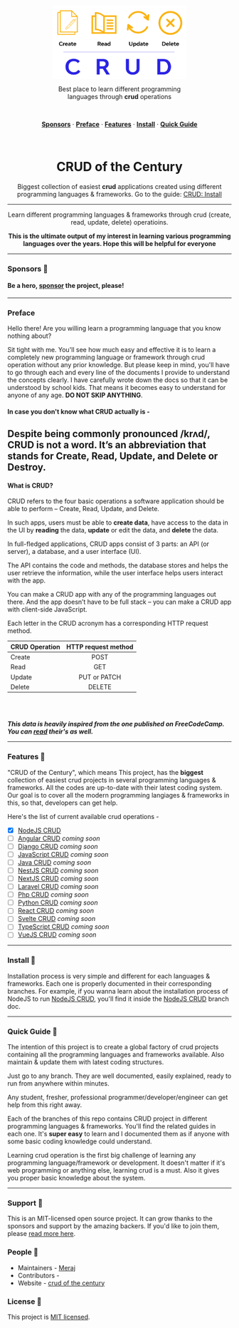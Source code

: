 <div align="center">
<img align="center" width="300" src="./img/crud-of-the-century-banner-1.png" />

<br>

Best place to learn different programming <br> languages through <strong>crud</strong> operations


<br>

<p align="center">
    <a href="#sponsors"><strong>Sponsors</strong></a> ·
    <a href="#preface"><strong>Preface</strong></a> ·
    <a href="#features"><strong>Features</strong></a> ·
    <a href="#install"><strong>Install</strong></a> ·
    <a href="#quick-guide"><strong>Quick Guide</strong></a> 
</p>
<br>

# CRUD of the Century

Biggest collection of easiest **crud** applications created using different programming languages & frameworks.
Go to the guide: [CRUD: Install](#install)

<hr>

Learn different programming languages & frameworks through crud (create, read, update, delete) operatioins.

**This is the ultimate output of my interest in learning various programming languages over the years. Hope this will be helpful for everyone**
<hr>

</div>

### Sponsors 🚀
#### Be a hero, [sponsor](https://github.com/Meraj-Kazi/crud-of-the-century/blob/main/SUPPORT.md) the project, please!

<hr>

### Preface 

Hello there!
Are you willing learn a programming language that you know nothing about?

Sit tight with me. You'll see how much easy and effective it is to learn a completely new programming language or framework through crud operation without any prior knowledge. But please keep in mind, you'll have to go through each and every line of the documents I provide to understand the concepts clearly. I have carefully wrote down the docs so that it can be understood by school kids. That means it becomes easy to understand for anyone of any age. **DO NOT SKIP ANYTHING**.

#### In case you don't know what CRUD actually is - 

## Despite being commonly pronounced /krʌd/, CRUD is not a word. It’s an abbreviation that stands for Create, Read, Update, and Delete or Destroy. 

#### What is CRUD?

CRUD refers to the four basic operations a software application should be able to perform – Create, Read, Update, and Delete.

In such apps, users must be able to **create data**, have access to the data in the UI by **reading** the data, **update** or edit the data, and **delete** the data.

In full-fledged applications, CRUD apps consist of 3 parts: an API (or server), a database, and a user interface (UI).

The API contains the code and methods, the database stores and helps the user retrieve the information, while the user interface helps users interact with the app.

You can make a CRUD app with any of the programming languages out there. And the app doesn’t have to be full stack – you can make a CRUD app with client-side JavaScript.

Each letter in the CRUD acronym has a corresponding HTTP request method.

|  CRUD Operation  |  HTTP request method  |
| :------------------------ | :-------------: | 
|  Create  |  POST  |
|  Read  |  GET  |
|  Update  |  PUT or PATCH  |
|  Delete  |  DELETE  |


<br><br>

***This data is heavily inspired from the one published on FreeCodeCamp. You can [read](https://www.freecodecamp.org/news/crud-operations-explained/) their's as well.***

<hr>

### Features  🚀
"CRUD of the Century", which means This project, has the **biggest** collection of easiest crud projects in several programming languages & frameworks. All the codes are up-to-date with their latest coding system. Our goal is to cover all the modern programming langiages & frameworks in this, so that, developers can get help.

Here's the list of current available crud operations -

- [x] [NodeJS CRUD](https://github.com/Meraj-Kazi/crud-of-the-century/tree/nodejs)
- [ ] [Angular CRUD](#) *coming soon* 
- [ ] [Django CRUD](#) *coming soon* 
- [ ] [JavaScript CRUD](#) *coming soon*
- [ ] [Java CRUD](#) *coming soon* 
- [ ] [NestJS CRUD](#) *coming soon* 
- [ ] [NextJS CRUD](#) *coming soon* 
- [ ] [Laravel CRUD](#) *coming soon* 
- [ ] [Php CRUD](#) *coming soon* 
- [ ] [Python CRUD](#) *coming soon* 
- [ ] [React CRUD](#) *coming soon* 
- [ ] [Svelte CRUD](#) *coming soon* 
- [ ] [TypeScript CRUD](#) *coming soon* 
- [ ] [VueJS CRUD](#) *coming soon* 

<hr>

### Install  🚀

Installation process is very simple and different for each languages & frameworks. Each one is properly documented in their corresponding branches. For example, if you wanna learn about the installation process of NodeJS to run [NodeJS CRUD](https://github.com/Meraj-Kazi/crud-of-the-century/tree/nodejs), you'll find it inside the [NodeJS CRUD](https://github.com/Meraj-Kazi/crud-of-the-century/tree/nodejs) branch doc.

<hr>

### Quick Guide  🚀

The intention of this project is to create a global factory of crud projects containing all the programming languages and frameworks available. Also maintain & update them with latest coding structures.

Just go to any branch. They are well documented, easily explained, ready to run from anywhere within minutes.  

Any student, fresher, professional programmer/developer/engineer can get help from this right away.

Each of the branches of this repo contains CRUD project in different programming languages & frameworks. You'll find the related guides in each one. It's **super easy** to learn and I documented them as if anyone with some basic coding knowledge could understand. 

Learning crud operation is the first big challenge of learning any programming language/framework or development. It doesn't matter if it's web programming or anything else, learning crud is a must. Also it gives you proper basic knowledge about the system.

<hr>

### Support 🚀

This is an MIT-licensed open source project. It can grow thanks to the sponsors and support by the amazing backers. If you'd like to join them, please [read more here](https://github.com/Meraj-Kazi/crud-of-the-century/blob/main/SUPPORT.md).

### People 🚀

- Maintainers - [Meraj](https://twitter.com/meraj_kazi)
- Contributors - 
- Website - [crud of the century](https://meraj-kazi.github.io/crud-of-the-century)

### License 🚀

This project is [MIT licensed](https://github.com/Meraj-Kazi/crud-of-the-century/blob/main/LICENSE).